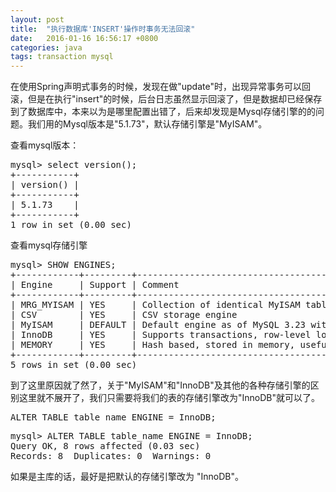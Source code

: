 ```yaml
---
layout: post
title:  "执行数据库'INSERT'操作时事务无法回滚"
date:   2016-01-16 16:56:17 +0800
categories: java
tags: transaction mysql
---
```

在使用Spring声明式事务的时候，发现在做"update"时，出现异常事务可以回滚，但是在执行"insert"的时候，后台日志虽然显示回滚了，但是数据却已经保存到了数据库中，本来以为是哪里配置出错了，后来却发现是Mysql存储引擎的的问题。我们用的Mysql版本是"5.1.73"，默认存储引擎是"MyISAM"。

<!-- more -->

查看mysql版本：

<pre>
mysql> select version();
+-----------+
| version() |
+-----------+
| 5.1.73    |
+-----------+
1 row in set (0.00 sec)
</pre>

查看mysql存储引擎

<pre>
mysql> SHOW ENGINES;
+------------+---------+------------------------------------------------------------+--------------+------+------------+
| Engine     | Support | Comment                                                    | Transactions | XA   | Savepoints |
+------------+---------+------------------------------------------------------------+--------------+------+------------+
| MRG_MYISAM | YES     | Collection of identical MyISAM tables                      | NO           | NO   | NO         |
| CSV        | YES     | CSV storage engine                                         | NO           | NO   | NO         |
| MyISAM     | DEFAULT | Default engine as of MySQL 3.23 with great performance     | NO           | NO   | NO         |
| InnoDB     | YES     | Supports transactions, row-level locking, and foreign keys | YES          | YES  | YES        |
| MEMORY     | YES     | Hash based, stored in memory, useful for temporary tables  | NO           | NO   | NO         |
+------------+---------+------------------------------------------------------------+--------------+------+------------+
5 rows in set (0.00 sec)
</pre>

到了这里原因就了然了，关于"MyISAM"和"InnoDB"及其他的各种存储引擎的区别这里就不展开了，我们只需要将我们的表的存储引擎改为"InnoDB"就可以了。

<pre>
ALTER TABLE table_name ENGINE = InnoDB;
</pre>

<pre>
mysql> ALTER TABLE table_name ENGINE = InnoDB;
Query OK, 8 rows affected (0.03 sec)
Records: 8  Duplicates: 0  Warnings: 0
</pre>

如果是主库的话，最好是把默认的存储引擎改为 "InnoDB"。